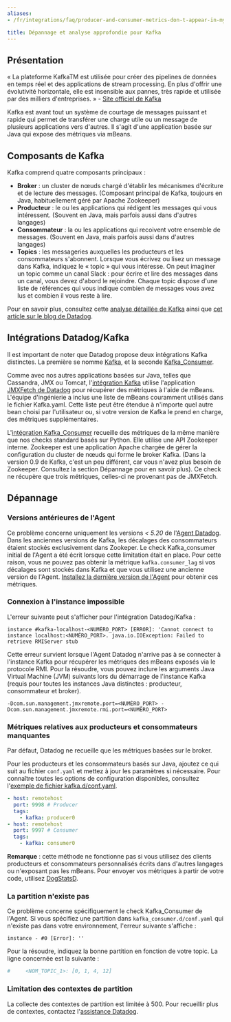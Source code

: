 ```yaml
---
aliases:
- /fr/integrations/faq/producer-and-consumer-metrics-don-t-appear-in-my-datadog-application

title: Dépannage et analyse approfondie pour Kafka
---
```


## Présentation

« La plateforme KafkaTM est utilisée pour créer des pipelines de données en temps réel et des applications de stream processing. En plus d'offrir une évolutivité horizontale, elle est insensible aux pannes, très rapide et utilisée par des milliers d'entreprises. » - [Site officiel de Kafka][1]

Kafka est avant tout un système de courtage de messages puissant et rapide qui permet de transférer une charge utile ou un message de plusieurs applications vers d'autres. Il s'agit d'une application basée sur Java qui expose des métriques via mBeans.

## Composants de Kafka

Kafka comprend quatre composants principaux :

* **Broker** : un cluster de nœuds chargé d'établir les mécanismes d'écriture et de lecture des messages. (Composant principal de Kafka, toujours en Java, habituellement géré par Apache Zookeeper)
* **Producteur** : le ou les applications qui rédigent les messages qui vous intéressent. (Souvent en Java, mais parfois aussi dans d'autres langages)
* **Consommateur** : la ou les applications qui recoivent votre ensemble de messages. (Souvent en Java, mais parfois aussi dans d'autres langages)
* **Topics** : les messageries auxquelles les producteurs et les consommateurs s'abonnent. Lorsque vous écrivez ou lisez un message dans Kafka, indiquez le « topic » qui vous intéresse. On peut imaginer un topic comme un canal Slack : pour écrire et lire des messages dans un canal, vous devez d'abord le rejoindre. Chaque topic dispose d'une liste de références qui vous indique combien de messages vous avez lus et combien il vous reste à lire.

Pour en savoir plus, consultez cette [analyse détaillée de Kafka][2] ainsi que [cet article sur le blog de Datadog][3].

## Intégrations Datadog/Kafka

Il est important de noter que Datadog propose deux intégrations Kafka distinctes. La première se nomme [Kafka][4], et la seconde [Kafka_Consumer][4].

Comme avec nos autres applications basées sur Java, telles que Cassandra, JMX ou Tomcat, l'[intégration Kafka][4] utilise l'application [JMXFetch de Datadog][5] pour récupérer des métriques à l'aide de mBeans. L'équipe d'ingénierie a inclus une liste de mBeans couramment utilisés dans le fichier Kafka.yaml. Cette liste peut être étendue à n'importe quel autre bean choisi par l'utilisateur ou, si votre version de Kafka le prend en charge, des métriques supplémentaires.

L'[intégration Kafka_Consumer][6] recueille des métriques de la même manière que nos checks standard basés sur Python. Elle utilise une API Zookeeper interne. Zookeeper est une application Apache chargée de gérer la configuration du cluster de nœuds qui forme le broker Kafka. (Dans la version 0.9 de Kafka, c'est un peu différent, car vous n'avez plus besoin de Zookeeper. Consultez la section Dépannage pour en savoir plus). Ce check ne récupère que trois métriques, celles-ci ne provenant pas de JMXFetch.

## Dépannage

### Versions antérieures de l'Agent

Ce problème concerne uniquement les versions *< 5.20* de l'[Agent Datadog][7]. Dans les anciennes versions de Kafka, les décalages des consommateurs étaient stockés exclusivement dans Zookeper. Le check Kafka_consumer initial de l'Agent a été écrit lorsque cette limitation était en place. Pour cette raison, vous ne pouvez pas obtenir la métrique `kafka.consumer_lag` si vos décalages sont stockés dans Kafka et que vous utilisez une ancienne version de l'Agent. [Installez la dernière version de l'Agent][8] pour obtenir ces métriques.

### Connexion à l'instance impossible

L'erreur suivante peut s'afficher pour l'intégration Datadog/Kafka :

```text
instance #kafka-localhost-<NUMÉRO_PORT> [ERROR]: 'Cannot connect to instance localhost:<NUMÉRO_PORT>. java.io.IOException: Failed to retrieve RMIServer stub
```

Cette erreur survient lorsque l'Agent Datadog n'arrive pas à se connecter à l'instance Kafka pour récupérer les métriques des mBeans exposés via le protocole RMI. Pour la résoudre, vous pouvez inclure les arguments Java Virtual Machine (JVM) suivants lors du démarrage de l'instance Kafka (requis pour toutes les instances Java distinctes : producteur, consommateur et broker).

```text
-Dcom.sun.management.jmxremote.port=<NUMÉRO_PORT> -Dcom.sun.management.jmxremote.rmi.port=<NUMÉRO_PORT>
```

### Métriques relatives aux producteurs et consommateurs manquantes

Par défaut, Datadog ne recueille que les métriques basées sur le broker.

Pour les producteurs et les consommateurs basés sur Java, ajoutez ce qui suit au fichier `conf.yaml` et mettez à jour les paramètres si nécessaire. Pour connaître toutes les options de configuration disponibles, consultez l'[exemple de fichier kafka.d/conf.yaml][9].
```yaml
- host: remotehost
  port: 9998 # Producer
  tags:
    - kafka: producer0
- host: remotehost
  port: 9997 # Consumer
  tags:
    - kafka: consumer0
```

**Remarque** : cette méthode ne fonctionne pas si vous utilisez des clients producteurs et consommateurs personnalisés écrits dans d'autres langages ou n'exposant pas les mBeans. Pour envoyer vos métriques à partir de votre code, utilisez [DogStatsD][10].

### La partition n'existe pas

Ce problème concerne spécifiquement le check Kafka_Consumer de l'Agent. Si vous spécifiez une partition dans `kafka_consumer.d/conf.yaml` qui n'existe pas dans votre environnement, l'erreur suivante s'affiche :

```text
instance - #0 [Error]: ''
```

Pour la résoudre, indiquez la bonne partition en fonction de votre topic. La ligne concernée est la suivante :

```yaml
#     <NOM_TOPIC_1>: [0, 1, 4, 12]
```

### Limitation des contextes de partition

La collecte des contextes de partition est limitée à 500. Pour recueillir plus de contextes, contactez l'[assistance Datadog][11].

[1]: https://kafka.apache.org
[2]: https://sookocheff.com/post/kafka/kafka-in-a-nutshell
[3]: https://www.datadoghq.com/blog/monitoring-kafka-performance-metrics
[4]: /fr/integrations/kafka/
[5]: https://github.com/DataDog/jmxfetch
[6]: /fr/integrations/kafka/#agent-check-kafka-consumer
[7]: /fr/agent/
[8]: /fr/agent/versions/upgrade_to_agent_v6/
[9]: https://github.com/DataDog/integrations-core/blob/master/kafka/datadog_checks/kafka/data/conf.yaml.example
[10]: /fr/developers/dogstatsd/
[11]: /fr/help/
